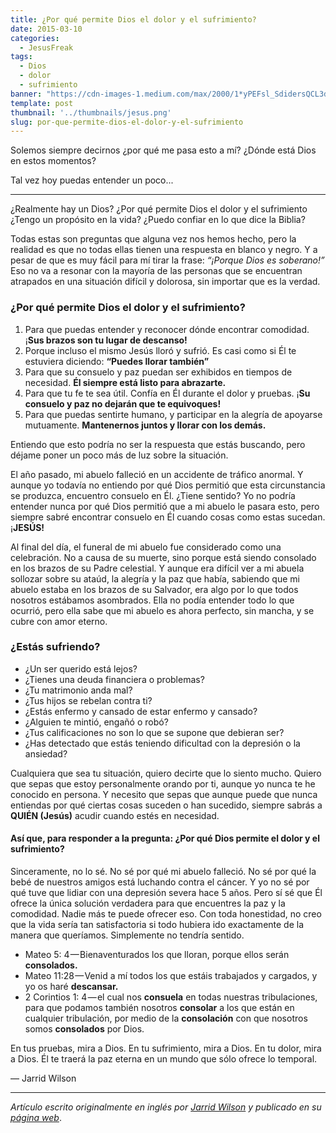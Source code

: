 ```yaml
---
title: ¿Por qué permite Dios el dolor y el sufrimiento?
date: 2015-03-10
categories:
  - JesusFreak
tags:
  - Dios
  - dolor
  - sufrimiento
banner: "https://cdn-images-1.medium.com/max/2000/1*yPEFsl_SdidersQCL3dupA.jpeg"
template: post
thumbnail: '../thumbnails/jesus.png'
slug: por-que-permite-dios-el-dolor-y-el-sufrimiento
---
```


Solemos siempre decirnos ¿por qué me pasa esto a mí? ¿Dónde está Dios en estos momentos?

Tal vez hoy puedas entender un poco...

* * *

¿Realmente hay un Dios? ¿Por qué permite Dios el dolor y el sufrimiento ¿Tengo un propósito en la vida? ¿Puedo confiar en lo que dice la Biblia?

Todas estas son preguntas que alguna vez nos hemos hecho, pero la realidad es que no todas ellas tienen una respuesta en blanco y negro. Y a pesar de que es muy fácil para mí tirar la frase: _“¡Porque Dios es soberano!”_ Eso no va a resonar con la mayoría de las personas que se encuentran atrapados en una situación difícil y dolorosa, sin importar que es la verdad.

### ¿Por qué permite Dios el dolor y el sufrimiento?

1.  Para que puedas entender y reconocer dónde encontrar comodidad. ¡**Sus brazos son tu lugar de descanso!**
2.  Porque incluso el mismo Jesús lloró y sufrió. Es casi como si Él te estuviera diciendo: **“Puedes llorar también”**
3.  Para que su consuelo y paz puedan ser exhibidos en tiempos de necesidad. **Él siempre está listo para abrazarte.**
4.  Para que tu fe te sea útil. Confía en Él durante el dolor y pruebas. ¡**Su consuelo y paz no dejarán que te equivoques!**
5.  Para que puedas sentirte humano, y participar en la alegría de apoyarse mutuamente. **Mantenernos juntos y llorar con los demás.**

Entiendo que esto podría no ser la respuesta que estás buscando, pero déjame poner un poco más de luz sobre la situación.

El año pasado, mi abuelo falleció en un accidente de tráfico anormal. Y aunque yo todavía no entiendo por qué Dios permitió que esta circunstancia se produzca, encuentro consuelo en Él. ¿Tiene sentido? Yo no podría entender nunca por qué Dios permitió que a mi abuelo le pasara esto, pero siempre sabré encontrar consuelo en Él cuando cosas como estas sucedan. ¡**JESÚS!**

Al final del día, el funeral de mi abuelo fue considerado como una celebración. No a causa de su muerte, sino porque está siendo consolado en los brazos de su Padre celestial. Y aunque era difícil ver a mi abuela sollozar sobre su ataúd, la alegría y la paz que había, sabiendo que mi abuelo estaba en los brazos de su Salvador, era algo por lo que todos nosotros estábamos asombrados. Ella no podía entender todo lo que ocurrió, pero ella sabe que mi abuelo es ahora perfecto, sin mancha, y se cubre con amor eterno.

### ¿Estás sufriendo?

*   ¿Un ser querido está lejos?
*   ¿Tienes una deuda financiera o problemas?
*   ¿Tu matrimonio anda mal?
*   ¿Tus hijos se rebelan contra ti?
*   ¿Estás enfermo y cansado de estar enfermo y cansado?
*   ¿Alguien te mintió, engañó o robó?
*   ¿Tus calificaciones no son lo que se supone que debieran ser?
*   ¿Has detectado que estás teniendo dificultad con la depresión o la ansiedad?

Cualquiera que sea tu situación, quiero decirte que lo siento mucho. Quiero que sepas que estoy personalmente orando por ti, aunque yo nunca te he conocido en persona. Y necesito que sepas que aunque puede que nunca entiendas por qué ciertas cosas suceden o han sucedido, siempre sabrás a **QUIÉN (Jesús)** acudir cuando estés en necesidad.

#### Así que, para responder a la pregunta: ¿Por qué Dios permite el dolor y el sufrimiento?

Sinceramente, no lo sé. No sé por qué mi abuelo falleció. No sé por qué la bebé de nuestros amigos está luchando contra el cáncer. Y yo no sé por qué tuve que lidiar con una depresión severa hace 5 años. Pero sí sé que Él ofrece la única solución verdadera para que encuentres la paz y la comodidad. Nadie más te puede ofrecer eso. Con toda honestidad, no creo que la vida sería tan satisfactoria si todo hubiera ido exactamente de la manera que queríamos. Simplemente no tendría sentido.

*   Mateo 5: 4 — Bienaventurados los que lloran, porque ellos serán **consolados.**
*   Mateo 11:28 — Venid a mí todos los que estáis trabajados y cargados, y yo os haré **descansar.**
*   2 Corintios 1: 4 — el cual nos **consuela** en todas nuestras tribulaciones, para que podamos también nosotros **consolar** a los que están en cualquier tribulación, por medio de la **consolación** con que nosotros somos **consolados** por Dios.

En tus pruebas, mira a Dios. En tu sufrimiento, mira a Dios. En tu dolor, mira a Dios. Él te traerá la paz eterna en un mundo que sólo ofrece lo temporal.

— Jarrid Wilson

* * *

_Artículo escrito originalmente en inglés por_ [_Jarrid Wilson_](https://twitter.com/jarridwilson) _y publicado en su_ [_página web_](http://jarridwilson.com/god-pain-suffering/).
